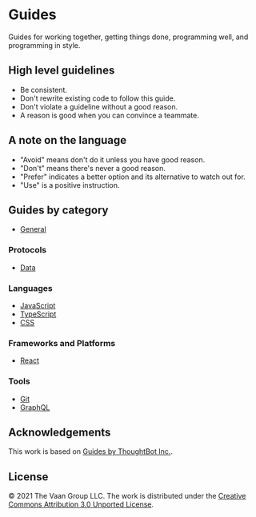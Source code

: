 # Guides

Guides for working together, getting things done, programming well, and programming in style.

## High level guidelines

- Be consistent.
- Don't rewrite existing code to follow this guide.
- Don't violate a guideline without a good reason.
- A reason is good when you can convince a teammate.

## A note on the language

- "Avoid" means don't do it unless you have good reason.
- "Don't" means there's never a good reason.
- "Prefer" indicates a better option and its alternative to watch out for.
- "Use" is a positive instruction.

## Guides by category

- [General](/general/)

### Protocols

- [Data](/data/)

### Languages

- [JavaScript](/javascript/)
- [TypeScript](/typescript/)
- [CSS](/css/)

### Frameworks and Platforms

- [React](/react/)

### Tools

- [Git](/git/)
- [GraphQL](/graphql/)

## Acknowledgements

This work is based on [Guides by ThoughtBot Inc.](https://github.com/thoughtbot/guides).

## License

© 2021 The Vaan Group LLC. The work is distributed under the [Creative Commons Attribution 3.0 Unported License](http://creativecommons.org/licenses/by/3.0/).
